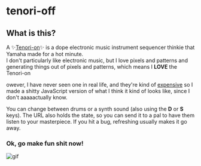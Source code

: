 tenori-off
=================
## What is this?

A ✨[Tenori-on](https://en.wikipedia.org/wiki/Tenori-on)✨ is a dope electronic music
instrument sequencer thinkie that Yamaha made for a hot minute.  
I don't particularly like electronic music,
but I love pixels and patterns and generating things out of pixels and patterns, which means
I **LOVE** the Tenori-on

owever, I have never seen one in real life, and they're
kind of [expensive](https://reverb.com/item/11642149-yamaha-tenori-on) so I made 
a shitty JavaScript version of what I think it kind of looks like, since I don't
aaaaactually know.

You can change between drums or a synth sound (also using the **D** or **S** keys). The URL also holds the state, so you can send it to a pal to have them listen to your masterpiece. If you hit a bug, refreshing usually makes it go away.

### Ok, go make fun shit now!

![gif](https://user-images.githubusercontent.com/1369170/41939945-11167450-794c-11e8-88e6-17dc4b8c73bf.gif)
